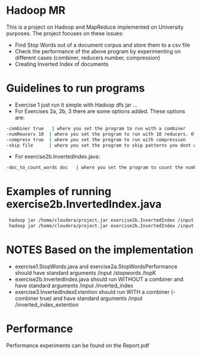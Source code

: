 # Hadoop MR

This is a project on Hadoop and MapReduce implemented on University purposes. The project focuses on these issues:

  - Find Stop Words out of a document corpus and store them to a csv file
  - Check the performance of the above program by experimenting on different cases (combiner, reducers number, compression)
  - Creating Inverted Index of documents

# Guidelines to run programs

  - Exercise 1 just run it simple with Hadoop dfs jar ...
  - For Exercises 2a, 2b, 3 there are some options added. These options are:
  
```sh
-combiner true   | where you set the program to run with a combiner
-numReucers 10  | where you set the program to run with 10 reducers. Of course, you can set whatever num you want
-compress true  | where you set the program to run with compression
-skip file      | where you set the program to skip patterns you dont want to include in your results (stopwords for example)
```
  - For exercise2b.InvertedIndex.java:
```sh
-doc_to_count_words doc   | where you set the program to count the number of words the doc contains
```

  # Examples of running exercise2b.InvertedIndex.java

```sh
 hadoop jar /home/cloudera/project.jar exercise2b.InvertedIndex /input /output -combiner true -skip stopwords.csv 
 hadoop jar /home/cloudera/project.jar exercise2b.InvertedIndex /input /output -skip stopwords.csv -doc_to_count_words 4 

```
  # NOTES Based on the implementation
  
  - exercise1.StopWords.java and exercise2a.StopWordsPerformance should have standard arguments /input /stopwords /topK
  - exercise2b.InvertedIndex.java should run WITHOUT a combiner and have standard arguments /input /inverted_index
  - exercise3.InvertedIndexExtention should run WITH a combiner (-combiner true) and have standard arguments /input /inverted_index_extention
  
   # Performance
   
   Performance experiments can be found on the Report.pdf

